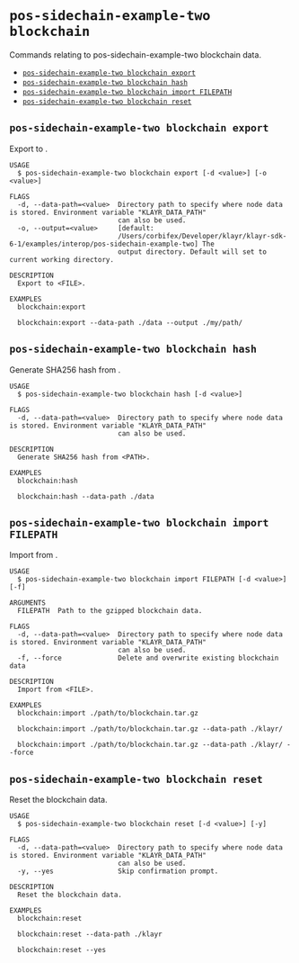 # `pos-sidechain-example-two blockchain`

Commands relating to pos-sidechain-example-two blockchain data.

- [`pos-sidechain-example-two blockchain export`](#pos-sidechain-example-two-blockchain-export)
- [`pos-sidechain-example-two blockchain hash`](#pos-sidechain-example-two-blockchain-hash)
- [`pos-sidechain-example-two blockchain import FILEPATH`](#pos-sidechain-example-two-blockchain-import-filepath)
- [`pos-sidechain-example-two blockchain reset`](#pos-sidechain-example-two-blockchain-reset)

## `pos-sidechain-example-two blockchain export`

Export to <FILE>.

```
USAGE
  $ pos-sidechain-example-two blockchain export [-d <value>] [-o <value>]

FLAGS
  -d, --data-path=<value>  Directory path to specify where node data is stored. Environment variable "KLAYR_DATA_PATH"
                           can also be used.
  -o, --output=<value>     [default:
                           /Users/corbifex/Developer/klayr/klayr-sdk-6-1/examples/interop/pos-sidechain-example-two] The
                           output directory. Default will set to current working directory.

DESCRIPTION
  Export to <FILE>.

EXAMPLES
  blockchain:export

  blockchain:export --data-path ./data --output ./my/path/
```

## `pos-sidechain-example-two blockchain hash`

Generate SHA256 hash from <PATH>.

```
USAGE
  $ pos-sidechain-example-two blockchain hash [-d <value>]

FLAGS
  -d, --data-path=<value>  Directory path to specify where node data is stored. Environment variable "KLAYR_DATA_PATH"
                           can also be used.

DESCRIPTION
  Generate SHA256 hash from <PATH>.

EXAMPLES
  blockchain:hash

  blockchain:hash --data-path ./data
```

## `pos-sidechain-example-two blockchain import FILEPATH`

Import from <FILE>.

```
USAGE
  $ pos-sidechain-example-two blockchain import FILEPATH [-d <value>] [-f]

ARGUMENTS
  FILEPATH  Path to the gzipped blockchain data.

FLAGS
  -d, --data-path=<value>  Directory path to specify where node data is stored. Environment variable "KLAYR_DATA_PATH"
                           can also be used.
  -f, --force              Delete and overwrite existing blockchain data

DESCRIPTION
  Import from <FILE>.

EXAMPLES
  blockchain:import ./path/to/blockchain.tar.gz

  blockchain:import ./path/to/blockchain.tar.gz --data-path ./klayr/

  blockchain:import ./path/to/blockchain.tar.gz --data-path ./klayr/ --force
```

## `pos-sidechain-example-two blockchain reset`

Reset the blockchain data.

```
USAGE
  $ pos-sidechain-example-two blockchain reset [-d <value>] [-y]

FLAGS
  -d, --data-path=<value>  Directory path to specify where node data is stored. Environment variable "KLAYR_DATA_PATH"
                           can also be used.
  -y, --yes                Skip confirmation prompt.

DESCRIPTION
  Reset the blockchain data.

EXAMPLES
  blockchain:reset

  blockchain:reset --data-path ./klayr

  blockchain:reset --yes
```
